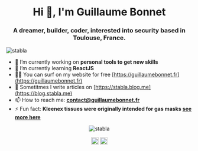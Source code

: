 <h1 align="center">Hi 👋, I'm Guillaume Bonnet</h1>
<h3 align="center">A dreamer, builder, coder, interested into security based in Toulouse, France.</h3>
<p align="left"> <img src="https://komarev.com/ghpvc/?username=stabla" alt="stabla" /> </p>

- 🔭 I’m currently working on **personal tools to get new skills**
- 🌱 I’m currently learning **ReactJS**
- 👨‍💻 You can surf on my website for free [https://guillaumebonnet.fr](https://guillaumebonnet.fr)
- 📝 Sometitmes I write articles on [https://stabla.blog.me](https://blog.stabla.me)
- 📫 How to reach me: **contact@guillaumebonnet.fr**
- ⚡ Fun fact: **Kleenex tissues were originally intended for gas masks [see more here](https://www.kleenex.co.uk/history/)**


<p align="center"><img src="https://github-readme-stats.vercel.app/api?username=stabla&show_icons=true" alt="stabla" /> </p>
 <link rel="stylesheet" href="https://cdn.jsdelivr.net/gh/konpa/devicon@master/devicon.min.css">

<p align="center">
<a href="https://twitter.com/gsbonnet" target="blank"><img align="center" src="https://cdn.jsdelivr.net/npm/simple-icons@3.0.1/icons/twitter.svg" alt="0xbanana" height="20" width="20" /></a>
<a href="https://www.linkedin.com/in/gs-bonnet/?locale=en_US" target="blank"><img align="center" src="https://cdn.jsdelivr.net/npm/simple-icons@3.0.1/icons/linkedin.svg" alt="jasonschorr" height="20" width="20" /></a>
</p>
